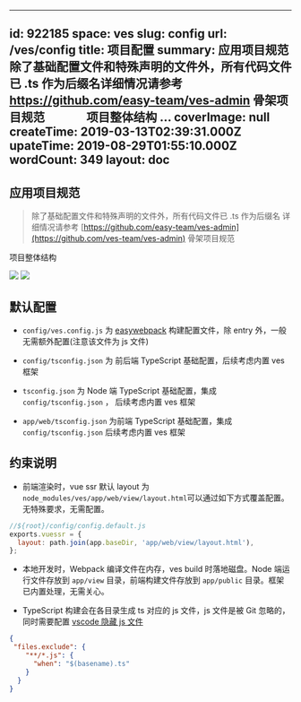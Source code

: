 
---
id: 922185
space: ves
slug: config
url: /ves/config
title: 项目配置
summary: 应用项目规范除了基础配置文件和特殊声明的文件外，所有代码文件已 .ts 作为后缀名详细情况请参考 https://github.com/easy-team/ves-admin  骨架项目规范               项目整体结构                               ...
coverImage: null
createTime: 2019-03-13T02:39:31.000Z 
upateTime: 2019-08-29T01:55:10.000Z
wordCount: 349
layout: doc
---

## 应用项目规范

> 除了基础配置文件和特殊声明的文件外，所有代码文件已 .ts 作为后缀名
> 详细情况请参考 [https://github.com/easy-team/ves-admin](https://github.com/ves-team/ves-admin)  骨架项目规范

项目整体结构<br />

![](/medias/easyjs/ves/ves-config-4701107.png)
![](/medias/easyjs/ves/ves-config-234615.png)

## 默认配置

- `config/ves.config.js`  为 [easywebpack](https://www.yuque.com/easy-team/easywebpack) 构建配置文件，除 entry 外，一般无需额外配置(注意该文件为 js 文件)

- `config/tsconfig.json`  为 前后端 TypeScript 基础配置，后续考虑内置 ves 框架

- `tsconfig.json`  为 Node 端 TypeScript 基础配置，集成 `config/tsconfig.json` ， 后续考虑内置 ves 框架

- `app/web/tsconfig.json`  为前端 TypeScript 基础配置，集成 `config/tsconfig.json` 后续考虑内置 ves 框架



## 约束说明

- 前端渲染时，vue ssr 默认 layout 为  `node_modules/ves/app/web/view/layout.html`可以通过如下方式覆盖配置。无特殊要求，无需配置。


```javascript
//${root}/config/config.default.js
exports.vuessr = {
  layout: path.join(app.baseDir, 'app/web/view/layout.html'),
};
```

- 本地开发时，Webpack 编译文件在内存，ves build 时落地磁盘。Node 端运行文件存放到 `app/view` 目录，前端构建文件存放到 `app/public`  目录。框架已内置处理，无需关心。


- TypeScript 构建会在各目录生成 ts 对应的 js 文件，js 文件是被 Git 忽略的，同时需要配置 [vscode 隐藏 js 文件](https://github.com/Microsoft/vscode/issues/869)


```json
{
 "files.exclude": {
    "**/*.js": {
      "when": "$(basename).ts"
    }
  }
}
```



  